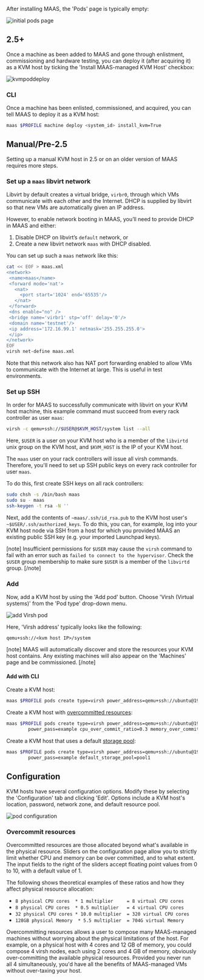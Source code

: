 After installing MAAS, the 'Pods' page is typically empty:

![initial pods page][img__pod-initial-page]

## 2.5+

Once a machine as been added to MAAS and gone through enlistment, commissioning
and hardware testing, you can deploy it (after acquiring it) as a KVM host by
ticking the 'Install MAAS-managed KVM Host' checkbox:

![kvmpoddeploy][img__kvmpoddeploy]

### CLI

Once a machine has been enlisted, commissioned, and acquired, you can tell MAAS
to deploy it as a KVM host:

```bash
maas $PROFILE machine deploy <system_id> install_kvm=True
```

## Manual/Pre-2.5

Setting up a manual KVM host in 2.5 or on an older version of MAAS requires more
steps.

### Set up a `maas` libvirt network

Libvirt by default creates a virtual bridge, `virbr0`, through which VMs
communicate with each other and the Internet. DHCP is supplied by libvirt so
that new VMs are automatically given an IP address.

However, to enable network booting in MAAS, you’ll need to provide DHCP in MAAS
and either:

1. Disable DHCP on libvirt’s `default` network, or
2. Create a new libvirt network `maas` with DHCP disabled.

You can set up such a `maas` network like this:

```bash
cat << EOF > maas.xml
<network>
 <name>maas</name>
 <forward mode='nat'>
   <nat>
     <port start='1024' end='65535'/>
   </nat>
 </forward>
 <dns enable="no" />
 <bridge name='virbr1' stp='off' delay='0'/>
 <domain name='testnet'/>
 <ip address='172.16.99.1' netmask='255.255.255.0'>
 </ip>
</network>
EOF
virsh net-define maas.xml
```

Note that this network also has NAT port forwarding enabled to allow VMs to
communicate with the Internet at large. This is useful in test environments.

### Set up SSH

In order for MAAS to successfully communicate with libvirt on your KVM host
machine, this example command must succeed from every rack controller as user
`maas`:

```bash
virsh -c qemu+ssh://$USER@$KVM_HOST/system list --all
```

Here, `$USER` is a user on your KVM host who is a member of the `libvirtd` unix
group on the KVM host, and `$KVM_HOST` is the IP of your KVM host.

The `maas` user on your rack controllers will issue all virsh commands.
Therefore, you'll need to set up SSH public keys on every rack controller for
user `maas`.

To do this, first create SSH keys on all rack controllers:

```bash
sudo chsh -s /bin/bash maas
sudo su - maas
ssh-keygen -t rsa -N ''
```

Next, add the contents of `~maas/.ssh/id_rsa.pub` to the KVM host user's
`~$USER/.ssh/authorized_keys`. To do this, you can, for example, log into your
KVM host node via SSH from a host for which you provided MAAS an existing public
SSH key (e.g. your imported Launchpad keys).

[note]
Insufficient permissions for `$USER` may cause the `virsh` command to fail
with an error such as `failed to connect to the hypervisor`. Check the
`$USER` group membership to make sure `$USER` is a member of the `libvirtd`
group.
[/note]


### Add

Now, add a KVM host by using the 'Add pod' button. Choose 'Virsh (Virtual
systems)' from the 'Pod type' drop-down menu.

![add Virsh pod][img__pod-add-virsh]

Here, 'Virsh address' typically looks like the following:

```no-highlight
qemu+ssh://<kvm host IP>/system
```

[note]
MAAS will automatically discover and store the resources your KVM host
contains. Any existing machines will also appear on the 'Machines' page and
be commissioned.
[/note]

#### Add with CLI

Create a KVM host:

```bash
maas $PROFILE pods create type=virsh power_address=qemu+ssh://ubuntu@192.168.1.2/system
```

Create a KVM host with [overcommitted resources][over-commit]:

```bash
maas $PROFILE pods create type=virsh power_address=qemu+ssh://ubuntu@192.168.1.2/system \
        power_pass=example cpu_over_commit_ratio=0.3 memory_over_commit_ratio=4.6
```

Create a KVM host that uses a default [storage pool][storagepools]:

```bash
maas $PROFILE pods create type=virsh power_address=qemu+ssh://ubuntu@192.168.1.2/system \
        power_pass=example default_storage_pool=pool1
```

## Configuration

KVM hosts have several configuration options. Modify these by selecting the
'Configuration' tab and clicking 'Edit'. Options include a KVM host's location,
password, network zone, and default resource pool.

![pod configuration][img__pod-compose-config]

### Overcommit resources

Overcommitted resources are those allocated beyond what's available in the
physical resource. Sliders on the configuration page allow you to strictly limit
whether CPU and memory can be over committed, and to what extent. The input
fields to the right of the sliders accept floating point values from 0 to 10,
with a default value of 1.

The following shows theoretical examples of these ratios and how they affect
physical resource allocation:

- `8 physical CPU cores  * 1 multiplier     = 8 virtual CPU cores`
- `8 physical CPU cores  * 0.5 multiplier   = 4 virtual CPU cores`
- `32 physical CPU cores * 10.0 multiplier  = 320 virtual CPU cores`
- `128GB physical Memory  * 5.5 multiplier  = 704G virtual Memory`

Overcommitting resources allows a user to compose many MAAS-managed machines without
worrying about the physical limitations of the host. For example, on a physical
host with 4 cores and 12 GB of memory, you could compose 4 virsh nodes, each
using 2 cores and 4 GB of memory, obviously over-committing the available
physical resources. Provided you never run all 4 simultaneously, you'd have all
the benefits of MAAS-managed VMs without over-taxing your host.

<!-- LINKS -->

[img__pod-compose-config]: ../media/manage-kvm-pods__2.5_pod-compose-config.png
[img__pod-initial-page]: ../media/manage-kvm-pods__2.5_pod-initial-page.png
[img__kvmpoddeploy]: ../media/manage-kvm-add-host__2.6-kvm-pod-deploy.png
[img__pod-add-virsh]: ../media/manage-kvm-pods__2.5_pod-add-virsh.png

[over-commit]: #overcommit-resources
[storagepools]: manage-kvm-storage.md